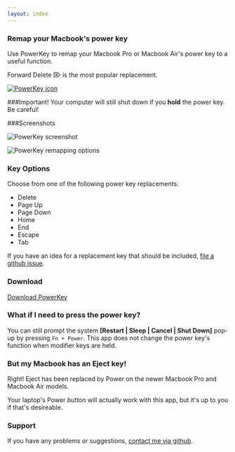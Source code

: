 ```yaml
---
layout: index
---
```


### Remap your Macbook's power key
Use PowerKey to remap your Macbook Pro or Macbook Air's power key to a useful function.

Forward Delete ⌦ is the  most popular  replacement.

[![PowerKey icon](http://i.imgur.com/WWwq0C2.png "PowerKey icon")](https://github.com/pkamb/PowerKey/zipball/master)


###Important!
Your computer will still shut down if you **hold** the power key. Be careful!

###Screenshots

![PowerKey screenshot](http://i.imgur.com/6Z2CMat.png "PowerKey screenshot")

![PowerKey remapping options](http://i.imgur.com/NzmRKN3.png "PowerKey remapping options")

### Key Options
Choose from one of the following power key replacements.

 - Delete
 - Page Up
 - Page Down
 - Home
 - End
 - Escape
 - Tab

If you have an idea for a replacement key that should be included, [file a github issue](https://github.com/pkamb/PowerKey/issues).

### Download

[Download PowerKey](https://github.com/pkamb/PowerKey/releases)

### What if I need to press the power key?
You can still prompt the system **[Restart | Sleep | Cancel | Shut Down]** pop-up by pressing `Fn + Power`. This app does not change the power key's function when modifier keys are held.

### But my Macbook has an Eject key!
Right! Eject has been replaced by Power on the newer Macbook Pro and Macbook Air models.

Your laptop's Power *button* will actually work with this app, but it's up to you if that's desireable.

### Support
If you have any problems or suggestions, [contact me via github](https://github.com/pkamb/PowerKey/issues).
